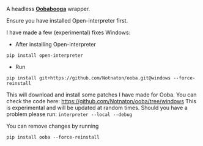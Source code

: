 A headless [**Oobabooga**](https://github.com/oobabooga/text-generation-webui) wrapper.


Ensure you have installed Open-interpreter first.
<br>

I have made a few (experimental) fixes Windows:
- After installing Open-interpreter
```shell
pip install open-interpreter
```
- Run
```shell
pip install git+https://github.com/Notnaton/ooba.git@windows --force-reinstall
```

This will download and install some patches I have made for Ooba.
You can check the code here: https://github.com/Notnaton/ooba/tree/windows
This is experimental and will be updated at random times. 
Should you have a problem please run: `interpreter --local --debug` 

You can remove changes by running 
```shell 
pip install ooba --force-reinstall
```
